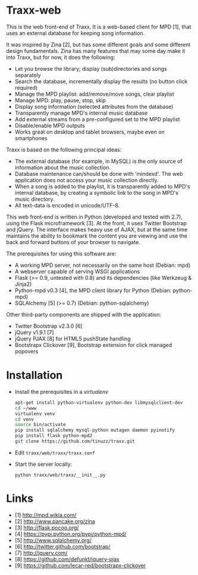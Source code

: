 Traxx-web
=========

This is the web front-end of Traxx. It is a web-based client for MPD [1],
that uses an external database for keeping song information.

It was inspired by Zina [2], but has some different goals and some different
design fundamentals. Zina has many features that may some day make it into
Traxx, but for now, it does the following:

* Let you browse the library; display (sub)directories and songs separately
* Search the database, incrementally display the results (no button click required)
* Manage the MPD playlist: add/remove/move songs, clear playlist
* Manage MPD: play, pause, stop, skip
* Display song information (selected attributes from the database)
* Transparently manage MPD's internal music database
* Add external streams from a pre-configured set to the MPD playlist
* Disable/enable MPD outputs
* Works great on desktop and tablet browsers, maybe even on smartphones

Traxx is based on the following principal ideas:

* The external database (for example, in MySQL) is the only source of
  information about the music collection.
* Database maintenance can/should be done with 'mindexd'. The web application
	does not access your music collection directly.
* When a song is added to the playlist, it is transparently added to MPD's
  internal database, by creating a symbolic link to the song in MPD's music directory.
* All text-data is encoded in unicode/UTF-8.

This web front-end is written in Python (developed and tested with 2.7), using
the Flask microframework [3]. At the front, it uses Twitter Bootstrap and
jQuery. The interface makes heavy use of AJAX, but at the same time maintains
the ability to bookmark the content you are viewing and use the back and
forward buttons of your browser to navigate.

The prerequisites for using this software are:
* A working MPD server, not necessarily on the same host (Debian: mpd)
* A webserver capable of serving WSGI applications
* Flask (&gt;= 0.9, untested with 0.8) and its dependencies (like Werkzeug &amp; Jinja2)
* Python-mpd v0.3 [4], the MPD client library for Python (Debian: python-mpd)
* SQLAlchemy [5] (&gt;= 0.7) (Debian: python-sqlalchemy)

Other third-party components are shipped with the application:
* Twitter Bootstrap v2.3.0 [6]
* jQuery v1.9.1 [7]
* jQuery PJAX [8] for HTML5 pushState handling
* Bootstrapx Clickover [9], Bootstrap extension for click managed popovers

Installation
============

* Install the prerequisites in a <i>virtualenv</i>

	```bash
	apt-get install python-virtualenv python-dev libmysqlclient-dev
	cd ~/www
	virtualenv venv
	cd venv
	source bin/activate
	pip install sqlalchemy mysql-python mutagen daemon pyinotify
	pip install flask python-mpd2
	git clone https://github.com/tinuzz/traxx.git
	```

* Edit `traxx/web/traxx/traxx.conf`
* Start the server locally:

	`python traxx/web/traxx/__init__.py`

Links
=====

* [1] <http://mpd.wikia.com/>
* [2] <http://www.pancake.org/zina>
* [3] <http://flask.pocoo.org/>
* [4] <https://pypi.python.org/pypi/python-mpd/>
* [5] <http://www.sqlalchemy.org/>
* [6] <http://twitter.github.com/bootstrap/>
* [7] <http://jquery.com/>
* [8] <https://github.com/defunkt/jquery-pjax>
* [9] <https://github.com/lecar-red/bootstrapx-clickover>
